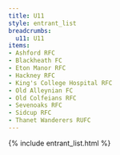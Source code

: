 ```yaml
---
title: U11
style: entrant_list
breadcrumbs:
  u11: U11
items:
- Ashford RFC
- Blackheath FC
- Eton Manor RFC
- Hackney RFC
- King's College Hospital RFC
- Old Alleynian FC
- Old Colfeians RFC
- Sevenoaks RFC
- Sidcup RFC
- Thanet Wanderers RUFC
---
```


{% include entrant_list.html %}
